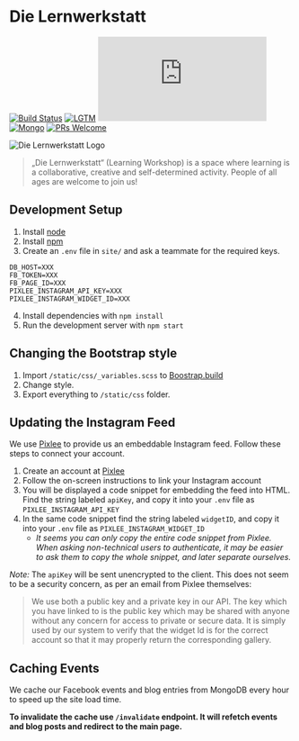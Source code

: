 # Die Lernwerkstatt

[![Build Status](https://travis-ci.org/Lernwerkstatt/site.svg?branch=master)](https://travis-ci.org/Lernwerkstatt/site)
[![LGTM](https://badgen.net/badge/icon/lgtm?icon=lgtm&label&color=green)](https://www.youtube.com/watch?v=COUaNmm53VA)
[![Node](https://badgen.net/badge/icon/Node.js?icon=https://simpleicons.now.sh/node-dot-js/026e00&label&color=green)](https://nodejs.org)
[![Mongo](https://badgen.net/badge/icon/mongoDB?icon=https://simpleicons.now.sh/mongodb/13aa52&label&color=green)](https://www.mongodb.com/)
[![PRs Welcome](https://img.shields.io/badge/PRs-welcome-brightgreen.svg?style=flat-square)](http://makeapullrequest.com)

![Die Lernwerkstatt Logo](https://bbb.wandelwoche.org/wp-content/uploads/2019/06/lernwerkstatt.png)

> „Die Lernwerkstatt“ (Learning Workshop) is a space where learning is a collaborative, creative and self-determined activity.
> People of all ages are welcome to join us!

## Development Setup

1. Install [node](https://nodejs.org/en/)
2. Install [npm](https://www.npmjs.com/)
3. Create an `.env` file in `site/` and ask a teammate for the required keys.

```
DB_HOST=XXX
FB_TOKEN=XXX
FB_PAGE_ID=XXX
PIXLEE_INSTAGRAM_API_KEY=XXX
PIXLEE_INSTAGRAM_WIDGET_ID=XXX
```

4. Install dependencies with `npm install`
5. Run the development server with `npm start`

## Changing the Bootstrap style

1. Import `/static/css/_variables.scss` to [Boostrap.build](https://bootstrap.build/app)
2. Change style.
3. Export everything to `/static/css` folder.

## Updating the Instagram Feed

We use [Pixlee](https://socialfeed.pixlee.com/) to provide us an embeddable Instagram feed. Follow these steps to connect your account.

1. Create an account at [Pixlee](https://socialfeed.pixlee.com/signup)
2. Follow the on-screen instructions to link your Instagram account
3. You will be displayed a code snippet for embedding the feed into HTML. Find the string labeled `apiKey`, and copy it into your `.env` file as `PIXLEE_INSTAGRAM_API_KEY`
4. In the same code snippet find the string labeled `widgetID`, and copy it into your `.env` file as `PIXLEE_INSTAGRAM_WIDGET_ID`
   - _It seems you can only copy the entire code snippet from Pixlee. When asking non-technical users to authenticate, it may be easier to ask them to copy the whole snippet, and later separate ourselves._

_Note:_
The `apiKey` will be sent unencrypted to the client. This does not seem to be a security concern, as per an email from Pixlee themselves:

> We use both a public key and a private key in our API. The key which you have linked to is the public key which may be shared with anyone without any concern for access to private or secure data. It is simply used by our system to verify that the widget Id is for the correct account so that it may properly return the corresponding gallery.

## Caching Events

We cache our Facebook events and blog entries from MongoDB every hour to speed up the site load time.

**To invalidate the cache use `/invalidate` endpoint. It will refetch events and blog posts and redirect to the main page.**
